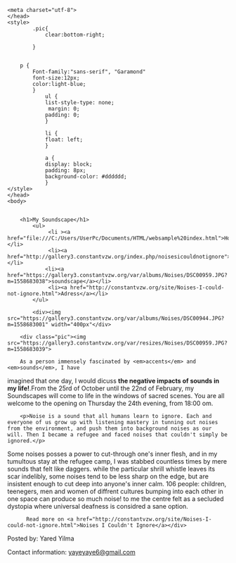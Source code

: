 <!doctype html>
<html>
	<head>
	<title>My Soundscape</title>

	<meta charset="utf-8">
	</head>
	<style>
			.pic{
				clear:bottom-right;
				
			}
				

		p {
			Font-family:"sans-serif", "Garamond"
			font-size:12px;
			color:light-blue;
			} 
				ul {
  				list-style-type: none;
 				 margin: 0;
  				padding: 0;
				}
				
				li {
  				float: left;
				}

				a {
  				display: block;
  				padding: 8px;
 				background-color: #dddddd;
				}
	</style>
	</head>
	<body>


		<h1>My Soundscape</h1>
			<ul>
 				 <li ><a href="file:///C:/Users/UserPc/Documents/HTML/websample%20index.html">Home</a></li>
 				 <li><a href="http://gallery3.constantvzw.org/index.php/noisesicouldnotignore">Exhibition</a></li>
  				<li><a href="https://gallery3.constantvzw.org/var/albums/Noises/DSC00959.JPG?m=1558683038">soundscape</a></li>
 				 <li><a href="http://constantvzw.org/site/Noises-I-could-not-ignore.html">Adress</a></li>
			</ul>

			<div><img src="https://gallery3.constantvzw.org/var/albums/Noises/DSC00944.JPG?m=1558683001" width="400px"</div>
			
		<div class="pic"><img src="https://gallery3.constantvzw.org/var/resizes/Noises/DSC00959.JPG?m=1558683039">
		
		As a person immensely fascinated by <em>accents</em> and <em>sounds</em>, I have 

imagined that one day, I would dicuss <strong>the negative impacts of sounds in my life!</strong>.From the 25rd of October until the 22nd of February, my Soundscapes will come to life in the windows of sacred scenes. You are all welcome to the opening on Thursday the 24th evening, from 18:00 om.

		<p>Noise is a sound that all humans learn to ignore. Each and everyone of us grow up with listening mastery in tunning out noises from the environment, and push them into background noises as our will. Then I became a refugee and faced noises that couldn't simply be ignored.</p>

<p>Some noises posses a power to cut-through one's inner flesh, and in my tumultous stay at the refugee camp, I was stabbed countless times by mere sounds that felt like daggers. while the particular shrill whistle leaves its scar indelibly, some noises tend to be less sharp on the edge, but are insistent enough to cut deep into anyone's inner calm. 106
 people: children, teenegers, men and women of diffrent cultures bumping into each other in one space can produce so much noise! to me the centre felt as a secluded dystopia where universal deafness is considred a sane option.</p>

		  Read more on <a href="http://constantvzw.org/site/Noises-I-could-not-ignore.html">Noises I Couldn't Ignore</a></div>


<footer>
  <p>Posted by: Yared Yilma</p>
  <p>Contact information: <a href="http://constantvzw.org/site/Noises-I-could-not-ignore.htm">
  yayeyaye6@gmail.com</a></p>
</footer>
	</body>
</html>
